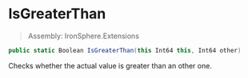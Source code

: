 ﻿

# IsGreaterThan

> Assembly: IronSphere.Extensions

```csharp
public static Boolean IsGreaterThan(this Int64 this, Int64 other)
```

Checks whether the actual value is greater than an other one.

 